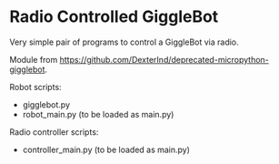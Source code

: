 # Radio Controlled GiggleBot

Very simple pair of programs to control a GiggleBot via radio.

Module from https://github.com/DexterInd/deprecated-micropython-gigglebot.

Robot scripts:
- gigglebot.py
- robot_main.py (to be loaded as main.py)

Radio controller scripts:
- controller_main.py (to be loaded as main.py)
